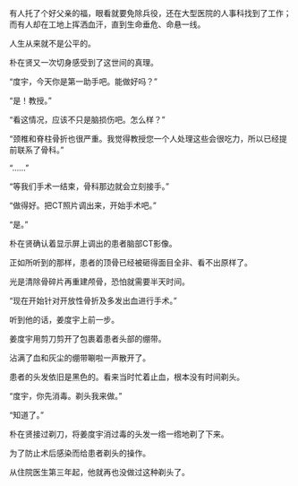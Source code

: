 有人托了个好父亲的福，眼看就要免除兵役，还在大型医院的人事科找到了工作；而有人却在工地上挥洒血汗，直到生命垂危、命悬一线。

人生从来就不是公平的。

朴在贤又一次切身感受到了这世间的真理。

“度宇，今天你是第一助手吧。能做好吗？”

“是！教授。”

“看这情况，应该不只是脑损伤吧。怎么样？”

“颈椎和脊柱骨折也很严重。我觉得教授您一个人处理这些会很吃力，所以已经提前联系了骨科。”

“……”

“等我们手术一结束，骨科那边就会立刻接手。”

“做得好。把CT照片调出来，开始手术吧。”

“是。”

朴在贤确认着显示屏上调出的患者脑部CT影像。

正如所听到的那样，患者的顶骨已经被砸得面目全非、看不出原样了。

光是清除骨碎片再重建颅骨，恐怕就需要半天时间。

“现在开始针对开放性骨折及多发出血进行手术。”

听到他的话，姜度宇上前一步。

姜度宇用剪刀剪开了包裹着患者头部的绷带。

沾满了血和灰尘的绷带唰啦一声散开了。

患者的头发依旧是黑色的。看来当时忙着止血，根本没有时间剃头。

“度宇，你先消毒。剃头我来做。”

“知道了。”

朴在贤接过剃刀，将姜度宇消过毒的头发一绺一绺地剃了下来。

为了防止术后感染而给患者剃头的操作。

从住院医生第三年起，他就再也没做过这种剃头了。